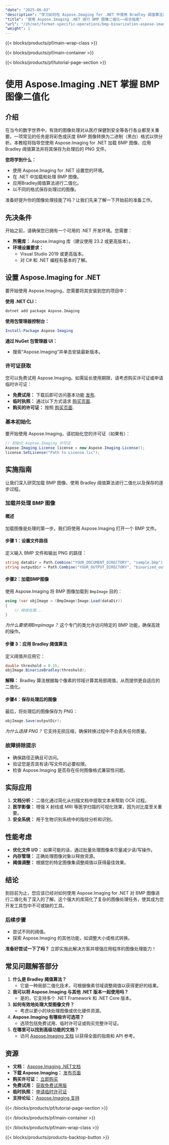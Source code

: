 ```yaml
---
"date": "2025-06-03"
"description": "学习如何在 Aspose.Imaging for .NET 中使用 Bradley 阈值算法对 BMP 图像进行二值化。按照本分步指南进行操作，即可高效地进行图像处理。"
"title": "使用 Aspose.Imaging .NET 进行 BMP 图像二值化——综合指南"
"url": "/zh/net/format-specific-operations/bmp-binarization-aspose-imaging-net/"
"weight": 1
---
```


{{< blocks/products/pf/main-wrap-class >}}

{{< blocks/products/pf/main-container >}}

{{< blocks/products/pf/tutorial-page-section >}}
# 使用 Aspose.Imaging .NET 掌握 BMP 图像二值化

## 介绍

在当今的数字世界中，有效的图像处理对从医疗保健到安全等各行各业都至关重要。一项常见的任务是将彩色或灰度 BMP 图像转换为二进制（黑白）格式以供分析。本教程将指导您使用 Aspose.Imaging for .NET 加载 BMP 图像、应用 Bradley 阈值算法并将其保存为处理后的 PNG 文件。

**您将学到什么：**
- 使用 Aspose.Imaging for .NET 设置您的环境。
- 在 .NET 中加载和处理 BMP 图像。
- 应用Bradley阈值算法进行二值化。
- 以不同的格式保存处理过的图像。

准备好提升你的图像处理技能了吗？让我们先来了解一下开始前的准备工作。

## 先决条件

开始之前，请确保您已拥有一个可用的 .NET 开发环境。您需要：

- **所需库：** Aspose.Imaging 库（建议使用 23.2 或更高版本）。
- **环境设置要求：**
  - Visual Studio 2019 或更高版本。
  - 对 C# 和 .NET 编程有基本的了解。

## 设置 Aspose.Imaging for .NET

要开始使用 Aspose.Imaging，您需要将其安装到您的项目中：

**使用 .NET CLI：**

```bash
dotnet add package Aspose.Imaging
```

**使用包管理器控制台：**

```powershell
Install-Package Aspose.Imaging
```

**通过 NuGet 包管理器 UI：**
- 搜索“Aspose.Imaging”并单击安装最新版本。

### 许可证获取

您可以免费试用 Aspose.Imaging。如需延长使用期限，请考虑购买许可证或申请临时许可证：

- **免费试用：** 下载后即可访问基本功能 [发布](https://releases。aspose.com/imaging/net/).
- **临时执照：** 通过以下方式请求 [购买页面](https://purchase。aspose.com/temporary-license/).
- **购买的许可证：** 按照 [购买页面](https://purchase。aspose.com/buy).

### 基本初始化

要开始使用 Aspose.Imaging，请初始化您的许可证（如果有）：

```csharp
// 初始化 Aspose.Imaging 许可证
Aspose.Imaging.License license = new Aspose.Imaging.License();
license.SetLicense("Path to License.lic");
```

## 实施指南

让我们深入研究加载 BMP 图像、使用 Bradley 阈值算法进行二值化以及保存的逐步过程。

### 加载并处理 BMP 图像

#### 概述

加载图像是处理的第一步。我们将使用 Aspose.Imaging 打开一个 BMP 文件。

#### 步骤 1：设置文件路径

定义输入 BMP 文件和输出 PNG 的路径：

```csharp
string dataDir = Path.Combine("YOUR_DOCUMENT_DIRECTORY", "sample.bmp");
string outputDir = Path.Combine("YOUR_OUTPUT_DIRECTORY", "binarized_out.png");
```

#### 步骤2：加载BMP图像

使用 Aspose.Imaging 将 BMP 图像加载到 `BmpImage` 目的：

```csharp
using (var objImage = (BmpImage)Image.Load(dataDir))
{
    // 继续处理...
}
```

*为什么要使用BmpImage？* 这个专门的类允许访问特定的 BMP 功能，确保高效的操作。

#### 步骤 3：应用 Bradley 阈值算法

定义阈值并应用它：

```csharp
double threshold = 0.15;
objImage.BinarizeBradley(threshold);
```

**解释：** Bradley 算法根据每个像素的邻域计算其局部阈值，从而提供更自适应的二值化。

#### 步骤4：保存处理后的图像

最后，将处理后的图像保存为 PNG：

```csharp
objImage.Save(outputDir);
```

*为什么选择 PNG？* 它支持无损压缩，确保转换过程中不会丢失任何质量。

### 故障排除提示

- 确保路径正确且可访问。
- 验证您是否具有读/写文件的必要权限。
- 检查 Aspose.Imaging 是否存在任何图像格式兼容性问题。

## 实际应用

1. **文档分析：** 二值化通过简化从扫描文档中提取文本来帮助 OCR 过程。
2. **医学影像：** 增强 X 射线或 MRI 等医学扫描的可视化效果，因为对比度至关重要。
3. **安全系统：** 用于生物识别系统中的指纹分析和识别。

## 性能考虑

- **优化文件 I/O：** 如果可能的话，通过批量处理图像来尽量减少读/写操作。
- **内存管理：** 正确处理图像对象以释放资源。
- **阈值调整：** 根据您的特定图像集调整阈值以获得最佳效果。

## 结论

到目前为止，您应该已经对如何使用 Aspose.Imaging for .NET 对 BMP 图像进行二值化有了深入的了解。这个强大的库简化了复杂的图像处理任务，使其成为您开发工具包中不可或缺的工具。

### 后续步骤
- 尝试不同的阈值。
- 探索 Aspose.Imaging 的其他功能，如调整大小或格式转换。

**准备好尝试一下了吗？** 立即实施此解决方案并增强应用程序的图像处理能力！

## 常见问题解答部分

1. **什么是 Bradley 阈值算法？**
   - 它是一种局部二值化技术，可根据像素邻域调整阈值以获得更好的结果。
2. **我可以将 Aspose.Imaging 与其他 .NET 版本一起使用吗？**
   - 是的，它支持多个 .NET Framework 和 .NET Core 版本。
3. **如何有效地处理大型图像文件？**
   - 考虑以更小的块处理图像或优化硬件资源。
4. **Aspose.Imaging 有哪些许可选项？**
   - 选项包括免费试用、临时许可证或购买完整许可证。
5. **在哪里可以找到高级功能的文档？**
   - 访问 [Aspose.Imaging 文档](https://reference.aspose.com/imaging/net/) 以获得全面的指南和 API 参考。

## 资源
- **文档：** [Aspose.Imaging .NET文档](https://reference.aspose.com/imaging/net/)
- **下载 Aspose.Imaging：** [发布页面](https://releases.aspose.com/imaging/net/)
- **购买许可证：** [立即购买](https://purchase.aspose.com/buy)
- **免费试用：** [获取免费试用版](https://releases.aspose.com/imaging/net/)
- **临时执照：** [申请临时许可证](https://purchase.aspose.com/temporary-license/)
- **支持论坛：** [Aspose.Imaging 支持](https://forum.aspose.com/c/imaging/10)

{{< /blocks/products/pf/tutorial-page-section >}}

{{< /blocks/products/pf/main-container >}}

{{< /blocks/products/pf/main-wrap-class >}}

{{< blocks/products/products-backtop-button >}}
